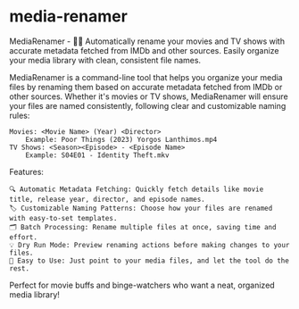 # media-renamer
MediaRenamer - 📂✨ Automatically rename your movies and TV shows with accurate metadata fetched from IMDb and other sources. Easily organize your media library with clean, consistent file names.

MediaRenamer is a command-line tool that helps you organize your media files by renaming them based on accurate metadata fetched from IMDb or other sources. Whether it's movies or TV shows, MediaRenamer will ensure your files are named consistently, following clear and customizable naming rules:

    Movies: <Movie Name> (Year) <Director>
        Example: Poor Things (2023) Yorgos Lanthimos.mp4
    TV Shows: <Season><Episode> - <Episode Name>
        Example: S04E01 - Identity Theft.mkv

Features:

    🔍 Automatic Metadata Fetching: Quickly fetch details like movie title, release year, director, and episode names.
    🏷️ Customizable Naming Patterns: Choose how your files are renamed with easy-to-set templates.
    🗂️ Batch Processing: Rename multiple files at once, saving time and effort.
    💡 Dry Run Mode: Preview renaming actions before making changes to your files.
    🚀 Easy to Use: Just point to your media files, and let the tool do the rest.

Perfect for movie buffs and binge-watchers who want a neat, organized media library!

